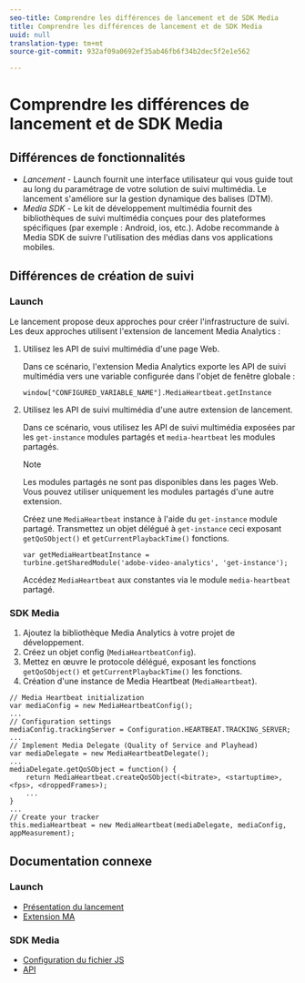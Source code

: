 ```yaml
---
seo-title: Comprendre les différences de lancement et de SDK Media
title: Comprendre les différences de lancement et de SDK Media
uuid: null
translation-type: tm+mt
source-git-commit: 932af09a0692ef35ab46fb6f34b2dec5f2e1e562

---
```



# Comprendre les différences de lancement et de SDK Media

## Différences de fonctionnalités

* *Lancement* - Launch fournit une interface utilisateur qui vous guide tout au long du paramétrage de votre solution de suivi multimédia. Le lancement s'améliore sur la gestion dynamique des balises (DTM).
* *Media SDK* - Le kit de développement multimédia fournit des bibliothèques de suivi multimédia conçues pour des plateformes spécifiques (par exemple : Android, ios, etc.). Adobe recommande à Media SDK de suivre l'utilisation des médias dans vos applications mobiles.

## Différences de création de suivi

### Launch

Le lancement propose deux approches pour créer l'infrastructure de suivi. Les deux approches utilisent l'extension de lancement Media Analytics :

1. Utilisez les API de suivi multimédia d'une page Web.

   Dans ce scénario, l'extension Media Analytics exporte les API de suivi multimédia vers une variable configurée dans l'objet de fenêtre globale :

   ```
   window["CONFIGURED_VARIABLE_NAME"].MediaHeartbeat.getInstance
   ```

1. Utilisez les API de suivi multimédia d'une autre extension de lancement.

   Dans ce scénario, vous utilisez les API de suivi multimédia exposées par les `get-instance` modules partagés et `media-heartbeat` les modules partagés.

   >[!NOTE]
   >
   >Les modules partagés ne sont pas disponibles dans les pages Web. Vous pouvez utiliser uniquement les modules partagés d'une autre extension.

   Créez une `MediaHeartbeat` instance à l'aide du `get-instance` module partagé.
Transmettez un objet délégué à `get-instance` ceci exposant `getQoSObject()` et `getCurrentPlaybackTime()` fonctions.

   ```
   var getMediaHeartbeatInstance =
   turbine.getSharedModule('adobe-video-analytics', 'get-instance');
   ```

   Accédez `MediaHeartbeat` aux constantes via le module `media-heartbeat` partagé.

### SDK Media

1. Ajoutez la bibliothèque Media Analytics à votre projet de développement.
1. Créez un objet config (`MediaHeartbeatConfig`).
1. Mettez en œuvre le protocole délégué, exposant les fonctions `getQoSObject()` et `getCurrentPlaybackTime()` les fonctions.
1. Création d'une instance de Media Heartbeat (`MediaHeartbeat`).

```
// Media Heartbeat initialization
var mediaConfig = new MediaHeartbeatConfig();
...
// Configuration settings
mediaConfig.trackingServer = Configuration.HEARTBEAT.TRACKING_SERVER;
...
// Implement Media Delegate (Quality of Service and Playhead)
var mediaDelegate = new MediaHeartbeatDelegate();
...
mediaDelegate.getQoSObject = function() {
    return MediaHeartbeat.createQoSObject(<bitrate>, <startuptime>, <fps>, <droppedFrames>);
    ...
}
...
// Create your tracker
this.mediaHeartbeat = new MediaHeartbeat(mediaDelegate, mediaConfig, appMeasurement);
```

## Documentation connexe

### Launch

* [Présentation du lancement](https://docs.adobe.com/content/help/en/launch/using/overview.html)
* [Extension MA](https://docs.adobe.com/content/help/en/launch/using/extensions-ref/adobe-extension/media-analytics-extension/overview.html)

### SDK Media

* [Configuration du fichier JS](/help/sdk-implement/setup/set-up-js.md)
* [API](https://adobe-marketing-cloud.github.io/media-sdks/reference/javascript/MediaHeartbeat.html)

